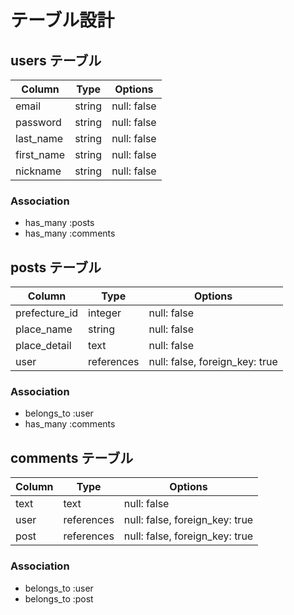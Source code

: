 # テーブル設計

## users テーブル

| Column          | Type    | Options                        |
| --------------- | --------| -------------------------------|
| email           | string  | null: false                    |
| password        | string  | null: false                    |
| last_name       | string  | null: false                    |
| first_name      | string  | null: false                    |
| nickname        | string  | null: false                    |

### Association

- has_many :posts
- has_many :comments

## posts テーブル

| Column        | Type       | Options                        |
| ------------- | ---------- | ------------------------------ |
| prefecture_id | integer     | null: false                    |
| place_name    | string     | null: false                    |
| place_detail  | text       | null: false                    |
| user          | references | null: false, foreign_key: true |

### Association

- belongs_to  :user
- has_many    :comments

## comments テーブル

| Column     | Type       | Options                        |
| ---------- | ---------- | ------------------------------ |
| text       | text       | null: false                    |
| user       | references | null: false, foreign_key: true |
| post       | references | null: false, foreign_key: true |

### Association
- belongs_to :user
- belongs_to :post
